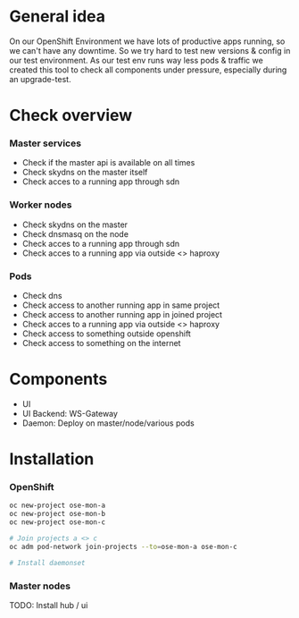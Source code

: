 # General idea
On our OpenShift Environment we have lots of productive apps running, so we can't have any downtime. 
So we try hard to test new versions & config in our test environment. As our test env runs way less pods & traffic we created this tool to check all components under pressure, especially during an upgrade-test.

# Check overview

### Master services
- Check if the master api is available on all times
- Check skydns on the master itself
- Check acces to a running app through sdn

### Worker nodes
- Check skydns on the master
- Check dnsmasq on the node
- Check acces to a running app through sdn
- Check acces to a running app via outside <> haproxy

### Pods
- Check dns
- Check access to another running app in same project
- Check access to another running app in joined project
- Check acces to a running app via outside <> haproxy
- Check access to something outside openshift
- Check access to something on the internet

# Components
- UI
- UI Backend: WS-Gateway
- Daemon: Deploy on master/node/various pods

# Installation

### OpenShift
```bash
oc new-project ose-mon-a
oc new-project ose-mon-b
oc new-project ose-mon-c

# Join projects a <> c
oc adm pod-network join-projects --to=ose-mon-a ose-mon-c

# Install daemonset


```

### Master nodes
TODO: Install hub / ui
